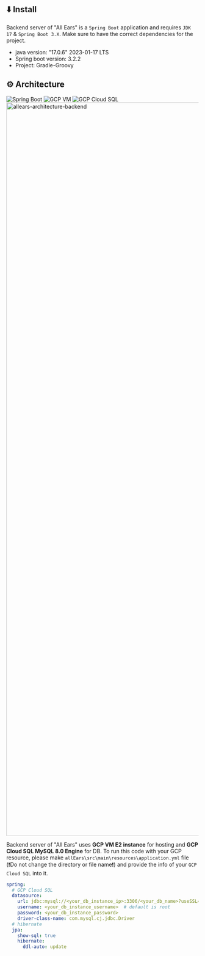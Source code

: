 ## ⬇️ Install
Backend server of "All Ears" is a `Spring Boot` application and requires `JDK 17` & `Spring Boot 3.X`. Make sure to have the correct dependencies for the project.
- java version: "17.0.6" 2023-01-17 LTS
- Spring boot version: 3.2.2
- Project: Gradle-Groovy

## ⚙️ Architecture
<div>
  <img alt="Spring Boot" src ="https://img.shields.io/badge/spring boot-6DB33F.svg?&style=for-the-badge&logo=springboot&logoColor=white"/>
  <img alt="GCP VM" src ="https://img.shields.io/badge/GCP VM-4285F4.svg?style=for-the-badge&logo=googlecloud&logoColor=white"/>
  <img alt="GCP Cloud SQL" src ="https://img.shields.io/badge/GCP Cloud SQL-4285F4.svg?style=for-the-badge&logo=googlecloud&logoColor=white"/>
</div>

<img width="1920" alt="allears-architecture-backend" src="https://github.com/TeamAllways-AllEars/All-Ears_Server/assets/89632139/fb35f694-3ce7-4841-9eb2-f032fc15a136">

Backend server of "All Ears" uses **GCP VM E2 instance** for hosting and **GCP Cloud SQL MySQL 8.0 Engine** for DB. 
To run this code with your GCP resource, please make `allEars\src\main\resources\application.yml` file (❗Do not change the directory or file name❗) and provide the info of your `GCP Cloud SQL` into it. 

```yaml
spring:
  # GCP Cloud SQL
  datasource:
    url: jdbc:mysql://<your_db_instance_ip>:3306/<your_db_name>?useSSL=false&characterEncoding=UTF-8&serverTimezone=UTC
    username: <your_db_instance_username>  # default is root
    password: <your_db_instance_password>
    driver-class-name: com.mysql.cj.jdbc.Driver
  # hibernate
  jpa:
    show-sql: true
    hibernate:
      ddl-auto: update
```
